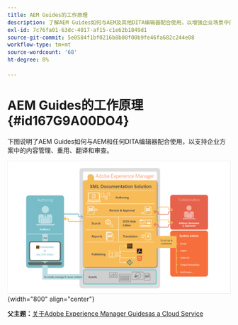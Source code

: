 ```yaml
---
title: AEM Guides的工作原理
description: 了解AEM Guides如何与AEM及其他DITA编辑器配合使用，以增强企业场景中的内容管理、重用、翻译和审阅。
exl-id: 7c76fa01-63dc-4017-af15-c1e62b1849d1
source-git-commit: 5e0584f1bf0216b8b00f00b9fe46fa682c244e08
workflow-type: tm+mt
source-wordcount: '68'
ht-degree: 0%

---
```


# AEM Guides的工作原理 {#id167G9A00DO4}

下图说明了AEM Guides如何与AEM和任何DITA编辑器配合使用，以支持企业方案中的内容管理、重用、翻译和审查。

![](images/xml-add-on-how-it-works.png){width="800" align="center"}


**父主题：**[&#x200B;关于Adobe Experience Manager Guidesas a Cloud Service](intro.md)
